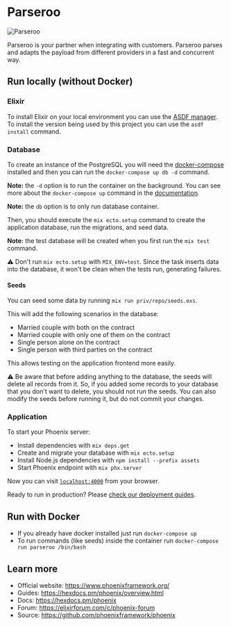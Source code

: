 # Parseroo

![Parseroo](https://pixy.org/src/24/245157.png)

Parseroo is your partner when integrating with customers. Parseroo parses and adapts the payload from different providers in a fast and concurrent way.

## Run locally (without Docker)

### Elixir

To install Elixir on your local environment you can use the [ASDF manager](https://asdf-vm.com/#/core-manage-asdf).
To install the version being used by this project you can use the `asdf install` command.

### Database

To create an instance of the PostgreSQL you will need the [docker-compose](https://docs.docker.com/compose/install/) installed and then you can run the `docker-compose up db -d` command.

**Note:** the `-d` option is to run the container on the background. You can see more about the `docker-compose up` command in the [documentation](https://docs.docker.com/compose/reference/up/).

**Note:** the `db` option is to only run database container.

Then, you should execute the `mix ecto.setup` command to create the application database, run the migrations, and seed data.

**Note:** the test database will be created when you first run the `mix test` command.

:warning: Don't run `mix ecto.setup` with `MIX_ENV=test`. Since the task inserts data into the database, it won't be clean when the tests run, generating failures.

#### Seeds

You can seed some data by running `mix run priv/repo/seeds.exs`.

This will add the following scenarios in the database:
- Married couple with both on the contract
- Married couple with only one of them on the contract
- Single person alone on the contract
- Single person with third parties on the contract

This allows testing on the application frontend more easily.

:warning: Be aware that before adding anything to the database, the seeds will delete all records from it. So, if you added some records to your database that you don't want to delete, you should not run the seeds. You can also modify the seeds before running it, but do not commit your changes.

### Application

To start your Phoenix server:

  * Install dependencies with `mix deps.get`
  * Create and migrate your database with `mix ecto.setup`
  * Install Node.js dependencies with `npm install --prefix assets`
  * Start Phoenix endpoint with `mix phx.server`

Now you can visit [`localhost:4000`](http://localhost:4000) from your browser.

Ready to run in production? Please [check our deployment guides](https://hexdocs.pm/phoenix/deployment.html).

## Run with Docker

  * If you already have docker installed just run `docker-compose up`
  * To run commands (like seeds) inside the container run `docker-compose run parseroo /bin/bash`

## Learn more

  * Official website: https://www.phoenixframework.org/
  * Guides: https://hexdocs.pm/phoenix/overview.html
  * Docs: https://hexdocs.pm/phoenix
  * Forum: https://elixirforum.com/c/phoenix-forum
  * Source: https://github.com/phoenixframework/phoenix
